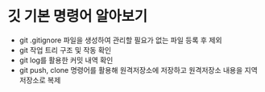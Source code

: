 # 깃 기본 명령어 알아보기
- git .gitignore 파일을 생성하여 관리할 필요가 없는 파일 등록 후 제외
- git 작업 트리 구조 및 작동 확인
- git log를 활용한 커밋 내역 확인
- git push, clone 명령어를 활용해 원격저장소에 저장하고 원격저장소 내용을 지역저장소로 복제